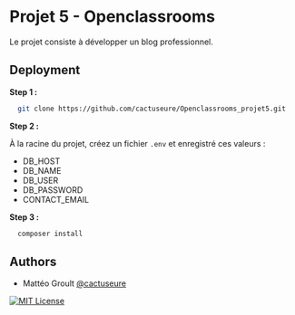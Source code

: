 
# Projet 5 - Openclassrooms

Le projet consiste à développer un blog professionnel.


## Deployment

**Step 1 :**
```bash
  git clone https://github.com/cactuseure/Openclassrooms_projet5.git
```

**Step 2 :**

À la racine du projet, créez un fichier `.env` et enregistré ces valeurs : 
- DB_HOST
- DB_NAME
- DB_USER
- DB_PASSWORD
- CONTACT_EMAIL

**Step 3 :**
```bash
  composer install
```


## Authors

- Mattéo Groult [@cactuseure](https://github.com/cactuseure)

[![MIT License](https://img.shields.io/badge/License-MIT-green.svg)](https://choosealicense.com/licenses/mit/)
